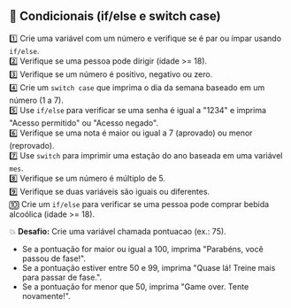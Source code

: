 ## 📂 Condicionais (if/else e switch case) 

1️⃣ Crie uma variável com um número e verifique se é par ou ímpar usando `if/else`.  
2️⃣ Verifique se uma pessoa pode dirigir (idade >= 18).  
3️⃣ Verifique se um número é positivo, negativo ou zero.  
4️⃣ Crie um `switch case` que imprima o dia da semana baseado em um número (1 a 7).  
5️⃣ Use `if/else` para verificar se uma senha é igual a "1234" e imprima "Acesso permitido" ou "Acesso negado".  
6️⃣ Verifique se uma nota é maior ou igual a 7 (aprovado) ou menor (reprovado).  
7️⃣ Use `switch` para imprimir uma estação do ano baseada em uma variável `mes`.  
8️⃣ Verifique se um número é múltiplo de 5.  
9️⃣ Verifique se duas variáveis são iguais ou diferentes.  
🔟 Crie um `if/else` para verificar se uma pessoa pode comprar bebida alcoólica (idade >= 18).

💥 **Desafio:** Crie uma variável chamada pontuacao (ex.: 75).
- Se a pontuação for maior ou igual a 100, imprima "Parabéns, você passou de fase!".
- Se a pontuação estiver entre 50 e 99, imprima "Quase lá! Treine mais para passar de fase.".
- Se a pontuação for menor que 50, imprima "Game over. Tente novamente!".



